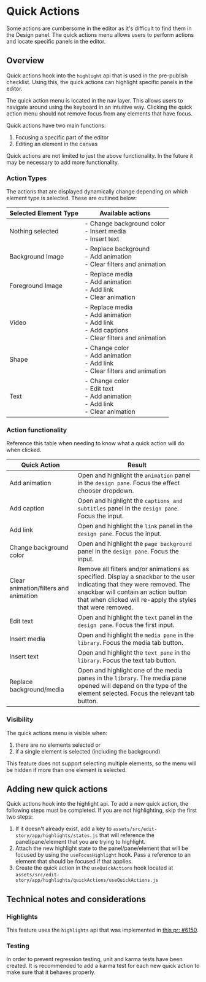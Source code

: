 # Quick Actions

Some actions are cumbersome in the editor as it's difficult to find them in the Design panel. The quick actions menu allows users to perform actions and locate specific panels in the editor.

## Overview

Quick actions hook into the `highlight` api that is used in the pre-publish checklist. Using this, the quick actions can highlight specific panels in the editor.

The quick action menu is located in the nav layer. This allows users to navigate around using the keyboard in an intuitive way. Clicking the quick action menu should not remove focus from any elements that have focus.

Quick actions have two main functions:

1. Focusing a specific part of the editor
2. Editing an element in the canvas

Quick actions are not limited to just the above functionality. In the future it may be necessary to add more functionality.

### Action Types

The actions that are displayed dynamically change depending on which element type is selected. These are outlined below:

|Selected Element Type|Available actions|
|--|--|
|Nothing selected|- Change background color<br/>- Insert media<br/>- Insert text|
|Background Image|- Replace background<br/>- Add animation<br/>- Clear filters and animation|
|Foreground Image|- Replace media<br/>- Add animation<br/>- Add link<br/>- Clear animation|
|Video|- Replace media<br/>- Add animation<br/>- Add link<br/>- Add captions<br/>- Clear filters and animation|
|Shape|- Change color<br/>- Add animation<br/>- Add link<br/>- Clear filters and animation|
|Text|- Change color<br/>- Edit text<br/>- Add animation<br/>- Add link<br/>- Clear animation|

### Action functionality

Reference this table when needing to know what a quick action will do when clicked.

|Quick Action|Result|
|--|--|
|Add animation|Open and highlight the `animation` panel in the `design pane`. Focus the effect chooser dropdown.|
|Add caption|Open and highlight the `captions and subtitles` panel in the `design pane`. Focus the input.|
|Add link|Open and highlight the `link` panel in the `design pane`. Focus the input.|
|Change background color|Open and highlight the `page background` panel in the `design pane`. Focus the input.|
|Clear animation/filters and animation|Remove all filters and/or animations as specified. Display a snackbar to the user indicating that they were removed. The snackbar will contain an action button that when clicked will re-apply the styles that were removed.|
|Edit text|Open and highlight the `text` panel in the `design pane`. Focus the first input.|
|Insert media|Open and highlight the `media pane` in the `library`. Focus the media tab button.|
|Insert text|Open and highlight the `text pane` in the `library`. Focus the text tab button.|
|Replace background/media|Open and highlight one of the media panes in the `library`. The media pane opened will depend on the type of the element selected. Focus the relevant tab button.|

### Visibility

The quick actions menu is visible when:

1. there are no elements selected or 
2. if a single element is selected (including the background)

This feature does not support selecting multiple elements, so the menu will be hidden if more than one element is selected.

## Adding new quick actions

Quick actions hook into the highlight api. To add a new quick action, the following steps must be completed. If you are not highlighting, skip the first two steps:

1. If it doesn't already exist, add a key to `assets/src/edit-story/app/highlights/states.js` that will reference the panel/pane/element that you are trying to highlight.
2. Attach the new highlight state to the panel/pane/element that will be focused by using the `useFocusHighlight` hook. Pass a reference to an element that should be focused if that applies.
3. Create the quick action in the `useQuickActions` hook located at `assets/src/edit-story/app/highlights/quickActions/useQuickActions.js`

## Technical notes and considerations

### Highlights

This feature uses the `highlights` api that was implemented in [this pr: #6150](https://github.com/google/web-stories-wp/pull/5965).

### Testing

In order to prevent regression testing, unit and karma tests have been created. It is recommended to add a karma test for each new quick action to make sure that it behaves properly.
